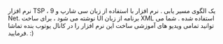 نرم افزار TSP ، یک الگوی مسیر یابی . نرم افزار با استفاده از زبان سی شارپ و 9 Net. نوشته می شود ، برای ساخت UI برنامه از زبان XML استفاده شده . شما می توانید تمامی ویدیو های آموزشی ساخت این نرم افزار را در کانال یوتوب بنده تماشا فرمایید. :)
